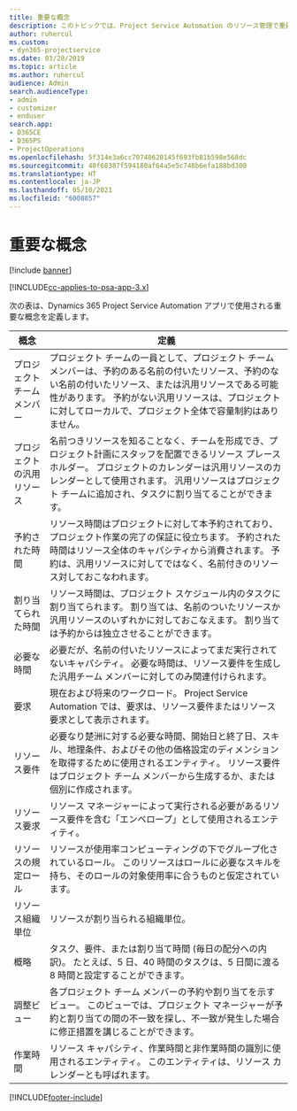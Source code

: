 ```yaml
---
title: 重要な概念
description: このトピックでは、Project Service Automation のリソース管理で重要な概念について説明します。
author: ruhercul
ms.custom:
- dyn365-projectservice
ms.date: 03/28/2019
ms.topic: article
ms.author: ruhercul
audience: Admin
search.audienceType:
- admin
- customizer
- enduser
search.app:
- D365CE
- D365PS
- ProjectOperations
ms.openlocfilehash: 5f314e3a6cc70748628145f693fb81b598e568dc
ms.sourcegitcommit: 40f68387f594180af64a5e5c748b6efa188bd300
ms.translationtype: HT
ms.contentlocale: ja-JP
ms.lasthandoff: 05/10/2021
ms.locfileid: "6008857"
---
```

# <a name="key-concepts"></a>重要な概念

[!include [banner](../includes/psa-now-project-operations.md)]

[!INCLUDE[cc-applies-to-psa-app-3.x](../includes/cc-applies-to-psa-app-3x.md)]

次の表は、Dynamics 365 Project Service Automation アプリで使用される重要な概念を定義します。

| 概念                    | 定義 |
|----------------------------|------------|
| プロジェクト チーム メンバー        | プロジェクト チームの一員として、プロジェクト チーム メンバーは、予約のある名前の付いたリソース、予約のない名前の付いたリソース、または汎用リソースである可能性があります。 予約がない汎用リソースは、プロジェクトに対してローカルで、プロジェクト全体で容量制約はありません。 |
| プロジェクトの汎用リソース   | 名前つきリソースを知ることなく、チームを形成でき、プロジェクト計画にスタッフを配置できるリソース プレースホルダー。 プロジェクトのカレンダーは汎用リソースのカレンダーとして使用されます。 汎用リソースはプロジェクト チームに追加され、タスクに割り当てることができます。 |
| 予約された時間               | リソース時間はプロジェクトに対して本予約されており、プロジェクト作業の完了の保証に役立ちます。 予約された時間はリソース全体のキャパシティから消費されます。 予約は、汎用リソースに対してではなく、名前付きのリソース対しておこなわれます。 |
| 割り当てられた時間             | リソース時間は、プロジェクト スケジュール内のタスクに割り当てられます。 割り当ては、名前のついたリソースか汎用リソースのいずれかに対しておこなえます。 割り当ては予約からは独立させることができます。 |
| 必要な時間             | 必要だが、名前の付いたリソースによってまだ実行されてないキャパシティ。 必要な時間は、リソース要件を生成した汎用チーム メンバーに対してのみ関連付けられます。 |
| 要求                     | 現在および将来のワークロード。 Project Service Automation では、要求は、リソース要件またはリソース要求として表示されます。 |
| リソース要件       | 必要なり楚洲に対する必要な時間、開始日と終了日、スキル、地理条件、およびその他の価格設定のディメンションを取得するために使用されるエンティティ。 リソース要件はプロジェクト チーム メンバーから生成するか、または個別に作成されます。 |
| リソース要求           | リソース マネージャーによって実行される必要があるリソース要件を含む「エンベロープ」として使用されるエンティティ。 |
| リソースの規定ロール      | リソースが使用率コンピューティングの下でグループ化されているロール。 このリソースはロールに必要なスキルを持ち、そのロールの対象使用率に合うものと仮定されています。 |
| リソース組織単位 | リソースが割り当られる組織単位。 |
| 概略                    | タスク、要件、または割り当て時間 (毎日の配分への内訳)。 たとえば、5 日、40 時間のタスクは、5 日間に渡る 8 時間と設定することができます。 |
| 調整ビュー        | 各プロジェクト チーム メンバーの予約や割り当てを示すビュー。 このビューでは、プロジェクト マネージャーが予約と割り当ての間の不一致を探し、不一致が発生した場合に修正措置を講じることができます。 |
| 作業時間                 | リソース キャパシティ、作業時間と非作業時間の識別に使用されるエンティティ。 このエンティティは、リソース カレンダーとも呼ばれます。 |


[!INCLUDE[footer-include](../includes/footer-banner.md)]